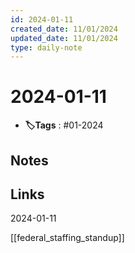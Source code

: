 ```yaml
---
id: 2024-01-11
created_date: 11/01/2024
updated_date: 11/01/2024
type: daily-note
---
```


# 2024-01-11
- **🏷️Tags** : #01-2024  

## Notes

## Links

2024-01-11

[[federal_staffing_standup]] 